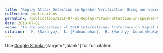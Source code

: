 ```yaml
---
title: "Replay Attack Detection in Speaker Verification Using non-voiced segments and Decision Level Feature Switching"
collection: publications
permalink: /publication/2018-07-01-Replay-Attack-Detection-in-Speaker-Verification-Using-non-voiced-segments-and-Decision-Level-Feature-Switching
date: 2018-07-01
venue: 'In the proceedings of 2018 International Conference on Signal Processing and Communications (SPCOM)'
citation: ' M. {Saranya},  R. {Padmanabhan},  H. {Murthy}, &quot;Replay Attack Detection in Speaker Verification Using non-voiced segments and Decision Level Feature Switching.&quot; In the proceedings of 2018 International Conference on Signal Processing and Communications (SPCOM), 2018.'
---
```

Use [Google Scholar](https://scholar.google.com/scholar?q=Replay+Attack+Detection+in+Speaker+Verification+Using+non+voiced+segments+and+Decision+Level+Feature+Switching){:target="_blank"} for full citation
